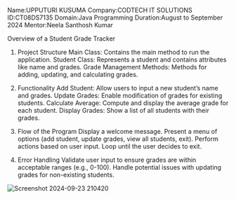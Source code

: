 Name:UPPUTURI KUSUMA
Company:CODTECH IT SOLUTIONS
ID:CT08DS7135
Domain:Java Programming
Duration:August to September 2024
Mentor:Neela Santhosh Kumar

Overview of a Student Grade Tracker 

1. Project Structure
Main Class: Contains the main method to run the application.
Student Class: Represents a student and contains attributes like name and grades.
Grade Management Methods: Methods for adding, updating, and calculating grades.

2. Functionality
Add Student: Allow users to input a new student’s name and grades.
Update Grades: Enable modification of grades for existing students.
Calculate Average: Compute and display the average grade for each student.
Display Grades: Show a list of all students with their grades.

3. Flow of the Program
Display a welcome message.
Present a menu of options (add student, update grades, view all students, exit).
Perform actions based on user input.
Loop until the user decides to exit.

4. Error Handling
Validate user input to ensure grades are within acceptable ranges (e.g., 0-100).
Handle potential issues with updating grades for non-existing students.

![Screenshot 2024-09-23 210420](https://github.com/user-attachments/assets/0d9c173a-8550-4d18-8fe4-55435fb2c6dc)


